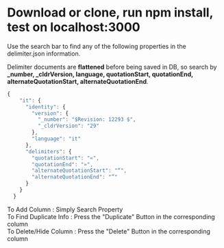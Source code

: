# Download or clone, run npm install, test on localhost:3000


Use the search bar to find any of the following properties in the delimiter.json information.

Delimiter documents are **flattened** before being saved in DB, so search by **_number, _cldrVersion, language, quotationStart, quotationEnd, alternateQuotationStart, alternateQuotationEnd**.

```javascript
{
    "it": {
      "identity": {
        "version": {
          "_number": "$Revision: 12293 $",
          "_cldrVersion": "29"
        },
        "language": "it"
      },
      "delimiters": {
        "quotationStart": "«",
        "quotationEnd": "»",
        "alternateQuotationStart": "“",
        "alternateQuotationEnd": "”"
      }
    }
  }
```

To Add Column : Simply Search Property <br />
To Find Duplicate Info : Press the "Duplicate" Button in the corresponding column <br />
To Delete/Hide Column : Press the "Delete" Button in the corresponding column
